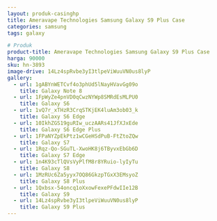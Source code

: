 ```yaml
---
layout: produk-casinghp
title: Ameravape Technologies Samsung Galaxy S9 Plus Case
categories: samsung
tags: galaxy

# Produk
product-title: Ameravape Technologies Samsung Galaxy S9 Plus Case
harga: 90000
sku: hn-3893
image-drive: 14Lz4spRvbe3yI3tlpeViWuuVN0us8lyP
gallery:
  - url: 1gABYnWETCvf4o3phUd5lNayHVavGg09o
    title: Galaxy Note 8
  - url: 1FpWyZe4pnVD0qCwzNYWp8SMRdEsMLPU0
    title: Galaxy S6
  - url: 1vQ7r_xTHzR3CrqSTKjEK4luAm3ob03_k
    title: Galaxy S6 Edge
  - url: 10IkhZGS19guRIw_uczAARs41JfXJxEde
    title: Galaxy S6 Edge Plus
  - url: 1FPaNYZpEkPtz1wCGeHSdPuB-FtZtoZQw
    title: Galaxy S7
  - url: 1Rqz-Qo-SGuTL-XwoHK8j6TByvxEbGb6D
    title: Galaxy S7 Edge
  - url: 1n4K93cTlQVsVyPlfM8r8YRuio-lyIyTu
    title: Galaxy S8
  - url: 1MzRUc6Za5yyx7OQ86GkzpTGxX3EMsyoZ
    title: Galaxy S8 Plus
  - url: 1Qxbsx-54oncq1oXxowFexePFdwIIe12B
    title: Galaxy S9
  - url: 14Lz4spRvbe3yI3tlpeViWuuVN0us8lyP
    title: Galaxy S9 Plus
---
```

